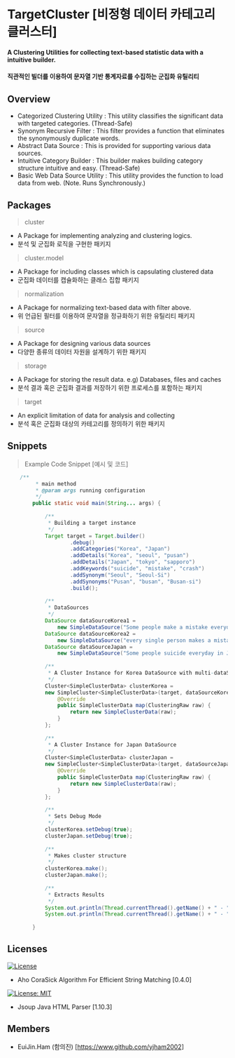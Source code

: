 # TargetCluster [비정형 데이터 카테고리 클러스터]

#### A Clustering Utilities for collecting text-based statistic data with a intuitive builder.
#### 직관적인 빌더를 이용하여 문자열 기반 통계자료를 수집하는 군집화 유틸리티

## Overview

- Categorized Clustering Utility : This utility classifies the significant data with targeted categories. (Thread-Safe)
- Synonym Recursive Filter : This filter provides a function that eliminates the synonymously duplicate words.
- Abstract Data Source : This is provided for supporting various data sources.
- Intuitive Category Builder : This builder makes building category structure intuitive and easy. (Thread-Safe)
- Basic Web Data Source Utility : This utility provides the function to load data from web. (Note. Runs Synchronously.)

## Packages
> cluster
- A Package for implementing analyzing and clustering logics.
- 분석 및 군집화 로직을 구현한 패키지

> cluster.model
- A Package for including classes which is capsulating clustered data
- 군집화 데이터를 캡슐화하는 클래스 집합 패키지

> normalization
- A Package for normalizing text-based data with filter above.
- 위 언급된 필터를 이용하여 문자열을 정규화하기 위한 유틸리티 패키지

> source
- A Package for designing various data sources
- 다양한 종류의 데이터 자원을 설계하기 위한 패키지

> storage
- A Package for storing the result data. e.g) Databases, files and caches
- 분석 결과 혹은 군집화 결과를 저장하기 위한 프로세스를 포함하는 패키지

> target
- An explicit limitation of data for analysis and collecting
- 분석 혹은 군집화 대상의 카테고리를 정의하기 위한 패키지

## Snippets

> Example Code Snippet [예시 및 코드]

```java
    /**
         * main method
         * @param args running configuration
         */
        public static void main(String... args) {
    
            /**
             * Building a target instance
             */
            Target target = Target.builder()
                    .debug()
                    .addCategories("Korea", "Japan")
                    .addDetails("Korea", "seoul", "pusan")
                    .addDetails("Japan", "tokyo", "sapporo")
                    .addKeywords("suicide", "mistake", "crash")
                    .addSynonym("Seoul", "Seoul-Si")
                    .addSynonyms("Pusan", "busan", "Busan-si")
                    .build();
    
            /**
             * DataSources
             */
            DataSource dataSourceKorea1 = 
                new SimpleDataSource("Some people make a mistake everyday in seoul, Korea.");
            DataSource dataSourceKorea2 = 
                new SimpleDataSource("every single person makes a mistake everyday in Korea.");
            DataSource dataSourceJapan = 
                new SimpleDataSource("Some people suicide everyday in Japan.");
    
            /**
             * A Cluster Instance for Korea DataSource with multi-dataSource
             */
            Cluster<SimpleClusterData> clusterKorea = 
            new SimpleCluster<SimpleClusterData>(target, dataSourceKorea1, dataSourceKorea2) {
                @Override
                public SimpleClusterData map(ClusteringRaw raw) {
                    return new SimpleClusterData(raw);
                }
            };
    
            /**
             * A Cluster Instance for Japan DataSource
             */
            Cluster<SimpleClusterData> clusterJapan = 
            new SimpleCluster<SimpleClusterData>(target, dataSourceJapan) {
                @Override
                public SimpleClusterData map(ClusteringRaw raw) {
                    return new SimpleClusterData(raw);
                }
            };
    
            /**
             * Sets Debug Mode
             */
            clusterKorea.setDebug(true);
            clusterJapan.setDebug(true);
    
            /**
             * Makes cluster structure
             */
            clusterKorea.make();
            clusterJapan.make();
    
            /**
             * Extracts Results
             */
            System.out.println(Thread.currentThread().getName() + " - " + clusterKorea.takeAll());
            System.out.println(Thread.currentThread().getName() + " - " + clusterJapan.takeAll());
    
        }
```

## Licenses

[![License](https://img.shields.io/badge/License-Apache%202.0-blue.svg)](https://opensource.org/licenses/Apache-2.0)

- Aho CoraSick Algorithm For Efficient String Matching [0.4.0]

[![License: MIT](https://img.shields.io/badge/License-MIT-yellow.svg)](https://opensource.org/licenses/MIT)

- Jsoup Java HTML Parser [1.10.3]

## Members

- EuiJin.Ham (함의진) [https://www.github.com/yjham2002]